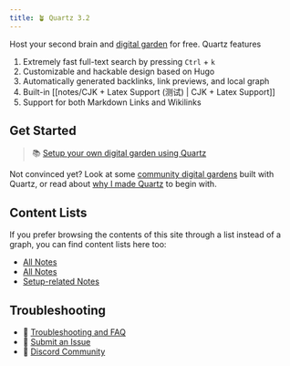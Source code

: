 ```yaml
---
title: 🪴 Quartz 3.2
---
```


Host your second brain and [digital garden][1] for free. Quartz features

1. Extremely fast full-text search by pressing `Ctrl` + `k`
2. Customizable and hackable design based on Hugo
3. Automatically generated backlinks, link previews, and local graph
4. Built-in [[notes/CJK + Latex Support (测试) | CJK + Latex Support]]
5. Support for both Markdown Links and Wikilinks

## Get Started
> 📚 [Setup your own digital garden using Quartz][2]

Not convinced yet? Look at some [community digital gardens][3] built with Quartz, or read about [why I made Quartz][4] to begin with.

## Content Lists
If you prefer browsing the contents of this site through a list instead of a graph, you can find content lists here too:

- [All Notes](/notes)
- [All Notes][5]
- [Setup-related Notes][6]

## Troubleshooting
- 🚧 [Troubleshooting and FAQ][7]
- 🐛 [Submit an Issue][8]
- 👀 [Discord Community][9]

[1]:	https://jzhao.xyz/posts/networked-thought
[2]:	notes/setup.md
[3]:	notes/showcase.md
[4]:	notes/philosophy.md
[5]:	/Bible%20Study
[6]:	/tags/setup
[7]:	notes/troubleshooting.md
[8]:	https://github.com/jackyzha0/quartz/issues
[9]:	https://discord.gg/cRFFHYye7t